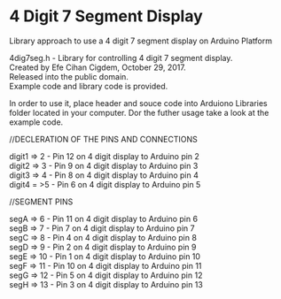 # 4 Digit 7 Segment Display
Library approach to use a 4 digit 7 segment display on Arduino Platform

4dig7seg.h - Library for controlling 4 digit 7 segment display.\
Created by Efe Cihan Cigdem, October 29, 2017.\
Released into the public domain.\
Example code and library code is provided.

In order to use it, place header and souce code into Arduiono Libraries folder located in your computer. Dor the futher usage take a look at the example code.


//DECLERATION OF THE PINS AND CONNECTIONS

digit1 => 2 - Pin 12 on 4 digit display to Arduino pin 2\
digit2 => 3 - Pin 9 on 4 digit display to Arduino pin 3\
digit3 => 4 - Pin 8 on 4 digit display to Arduino pin 4\
digit4 = >5 - Pin 6 on 4 digit display to Arduino pin 5

//SEGMENT PINS

segA => 6 - Pin 11 on 4 digit display to Arduino pin 6\
segB => 7 - Pin 7 on 4 digit display to Arduino pin 7\
segC => 8 - Pin 4 on 4 digit display to Arduino pin 8\
segD => 9 - Pin 2 on 4 digit display to Arduino pin 9\
segE => 10 - Pin 1 on 4 digit display to Arduino pin 10\
segF => 11 - Pin 10 on 4 digit display to Arduino pin 11\
segG => 12 - Pin 5 on 4 digit display to Arduino pin 12\
segH => 13 - Pin 3 on 4 digit display to Arduino pin 13
